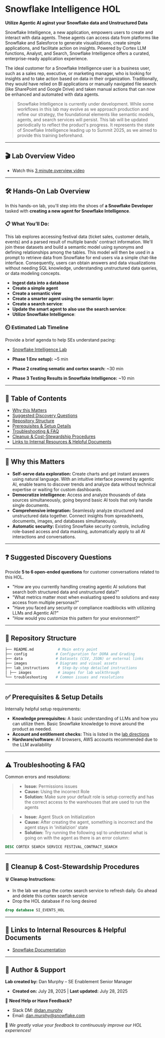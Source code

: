 # Snowflake Intelligence HOL
**Utilize Agentic AI aginst your Snowflake data and Unstructured Data**

Snowflake Intelligence, a new application, empowers users to create and interact with data agents. These agents can access data from platforms like Snowflake and Salesforce to generate visualizations, create simple applications, and facilitate action on insights. Powered by Cortex LLM functions, Analyst, and Search, Snowflake Intelligence offers a curated, enterprise-ready application experience.

The ideal customer for a Snowflake Intelligence user is a business user, such as a sales rep, executive, or marketing manager, who is looking for insights and to take action based on data in their organization. Traditionally, they would have relied on BI applications or manually navigated file search (like SharePoint and Google Drive) and taken manual actions that can now be enhanced and automated with data agents.

> Snowflake Intelligence is currently under development. While some workflows in this lab may evolve as we approach production and refine our strategy, the foundational elements like semantic models, agents, and search services will persist. This lab will be updated periodically to reflect the product's progress. It represents the state of Snowflake Intelligence leading up to Summit 2025, as we aimed to provide this training beforehand.

---

## 🎬 Lab Overview Video

- Watch this [3 minute overview video](https://drive.google.com/file/d/1TVZjYmkGKbeNUVyUVC96Y8co7WANWwxY/view?usp=sharing)

---

## 🛠️ Hands-On Lab Overview

In this hands-on lab, you'll step into the shoes of **a Snowflake Developer** tasked with **creating a new agent for Snowflake Intelligence**.

### 📋 What You’ll Do:
This lab explores accessing festival data (ticket sales, customer details, events) and a parsed result of multiple bands' contract information. We'll join these datasets and build a semantic model using synonyms and defining relationships among the tables. This model will then be used in a prompt to retrieve data from Snowflake for end users via a simple chat-like interface. Consequently, users can obtain answers and data visualizations without needing SQL knowledge, understanding unstructured data queries, or data modeling concepts.

- **Ingest data into a database** 
- **Create a simple agent** 
- **Create a semantic view** 
- **Create a smarter agent using the semantic layer**: 
- **Create a search service**: 
- **Update the smart agent to also use the search service**: 
- **Utilize Snowflake Intelligence**: 



### ⏲️ Estimated Lab Timeline

Provide a brief agenda to help SEs understand pacing:

- [Snowflake Intelligence Lab](/lab_instructions/readme.md)

- **Phase 1 Env setup):** ~5 min
- **Phase 2 creating sematic and cortex search:** ~30 min
- **Phase 3 Testing Results in Snowflake Intelligence:** ~10 min
  
---

## 📖 Table of Contents

- [Why this Matters](#-why-this-matters)
- [Suggested Discovery Questions](#-suggested-discovery-questions)
- [Repository Structure](#-repository-structure)
- [Prerequisites & Setup Details](#-prerequisites--setup-details)
- [Troubleshooting & FAQ](#%EF%B8%8F-troubleshooting--faq)
- [Cleanup & Cost-Stewardship Procedures](#-cleanup--cost-stewardship-procedures)
- [Links to Internal Resources & Helpful Documents](#-links-to-internal-resources--helpful-documents)

---

## 📌 Why this Matters

  * **Self-serve data exploration:** Create charts and get instant answers using natural language. With an intuitive interface powered by agentic AI, enable teams to discover trends and analyze data without technical expertise or waiting for custom dashboards.
  * **Democratize intelligence:** Access and analyze thousands of data sources simultaneously, going beyond basic AI tools that only handle single documents.
  * **Comprehensive integration:** Seamlessly analyze structured and unstructured data together. Connect insights from spreadsheets, documents, images, and databases simultaneously.
  * **Automatic security:** Existing Snowflake security controls, including role-based access and data masking, automatically apply to all AI interactions and conversations.

---

## ❓ Suggested Discovery Questions

Provide **5 to 6 open-ended questions** for customer conversations related to this HOL.

- "How are you currently handling creating agentic AI solutions that search both structured data and unstructured data?"
- "What metrics matter most when evaluating speed to solutions and easy access from multiple personas?"
- "Have you faced any security or compliance roadblocks with utilizeing LLMs and Agentic AI?"
- "How would you customize this pattern for your environment?"

---

## 📂 Repository Structure

```bash
├── README.md           # Main entry point
├── config             # Configuration for DORA and Grading
├── data               # Datasets (CSV, JSON) or external links
├── images             # Diagrams and visual assets
├── lab_instructions    # Step-by-step detailed instructions
│ ├── images            # images for lab walkthrough
└── troubleshooting    # Common issues and resolutions
```
---

## ✅ Prerequisites & Setup Details

Internally helpful setup requirements:

- **Knowledge prerequisites:** A basic understanding of LLMs and how you can utilize them. Basic Snowflake knowledge to move around the product as needed.
- **Account and entitlement checks:** This is listed in the [lab directions](/lab_instructions/readme.md)
- **Hardware/software:** All browsers, AWS accounts recommended due to the LLM availability

---

## ⚠️ Troubleshooting & FAQ

Common errors and resolutions:

> - **Issue:**  Permissions issues
> - **Cause:**  Using the incorrect Role
> - **Solution:** Make sure your default role is setup correctly and has the correct access to the warehouses that are used to run the agents

> - **Issue:**  Agent Stuck on Initialization
> - **Cause:**  After creating the agent, something is incorrect and the agent stays in 'initializion' state
> - **Solution:** Try running the following sql to understand what is going on with the agent as there is an error column:
```sql
DESC CORTEX SEARCH SERVICE FESTIVAL_CONTRACT_SEARCH 
```
---

## 🧹 Cleanup & Cost-Stewardship Procedures

🗑 **Cleanup Instructions:**
- In the lab we setup the cortex search service to refresh daily. Go ahead and delete this cortex search service
- Drop the HOL database if no long desired
```sql
drop database SI_EVENTS_HOL
```
---

## 🔗 Links to Internal Resources & Helpful Documents

- [Snowflake Documentation](https://docs.snowflake.com/en/user-guide/snowflake-cortex/snowflake-intelligence)

---

## 👤 Author & Support

**Lab created by:** Dan Murphy – SE Enablement Senior Manager 
- **Created on:** July 28, 2025 | **Last updated:** July 28, 2025

💬 **Need Help or Have Feedback?**  
- Slack DM: [@dan.murphy](https://snowflake.enterprise.slack.com/team/WEJR92JS2)  
- Email: [dan.murphy@snowflake.com](mailto:dan.murphy@snowflake.com)

🌟 *We greatly value your feedback to continuously improve our HOL experiences!*
